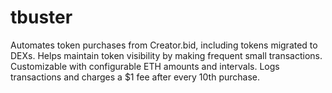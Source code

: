 # tbuster
Automates token purchases from Creator.bid, including tokens migrated to DEXs. Helps maintain token visibility by making frequent small transactions. Customizable with configurable ETH amounts and intervals. Logs transactions and charges a $1 fee after every 10th purchase.
